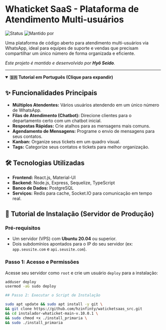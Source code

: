 # Whaticket SaaS - Plataforma de Atendimento Multi-usuários

![Status](https://img.shields.io/badge/status-ativo_e_em_desenvolvimento-green)
![Mantido por](https://img.shields.io/badge/Mantido%20por-Hyô%20Seido-blue)

Uma plataforma de código aberto para atendimento multi-usuários via WhatsApp, ideal para equipes de suporte e vendas que precisam compartilhar um único número de forma organizada e eficiente.

*Este projeto é mantido e desenvolvido por **Hyô Seido**.*

---

<details open>
<summary><strong>🇧🇷 Tutorial em Português (Clique para expandir)</strong></summary>

## ✨ Funcionalidades Principais
- **Múltiplos Atendentes:** Vários usuários atendendo em um único número de WhatsApp.
- **Filas de Atendimento (Chatbot):** Direcione clientes para o departamento certo com um chatbot inicial.
- **Respostas Rápidas:** Crie atalhos para as mensagens mais comuns.
- **Agendamento de Mensagens:** Programe o envio de mensagens para seus contatos.
- **Kanban:** Organize seus tickets em um quadro visual.
- **Tags:** Categorize seus contatos e tickets para melhor organização.

## 🛠️ Tecnologias Utilizadas
- **Frontend:** React.js, Material-UI
- **Backend:** Node.js, Express, Sequelize, TypeScript
- **Banco de Dados:** PostgreSQL
- **Serviços:** Redis para cache, Socket.IO para comunicação em tempo real.

## 🚀 Tutorial de Instalação (Servidor de Produção)

### Pré-requisitos
- Um servidor (VPS) com **Ubuntu 20.04** ou superior.
- Dois subdomínios apontados para o IP do seu servidor (ex: `app.seusite.com` e `api.seusite.com`).

### Passo 1: Acesso e Permissões
Acesse seu servidor como `root` e crie um usuário `deploy` para a instalação:
```bash
adduser deploy
usermod -aG sudo deploy

## Passo 2: Executar o Script de Instalação

sudo apt update && sudo apt install -y git \
&& git clone https://github.com/hzinfinty/waticketsaas_src.git
&& cd instalador-whaticket-main-v.10.0.1 \
&& sudo chmod +x ./install_primaria \
&& sudo ./install_primaria
